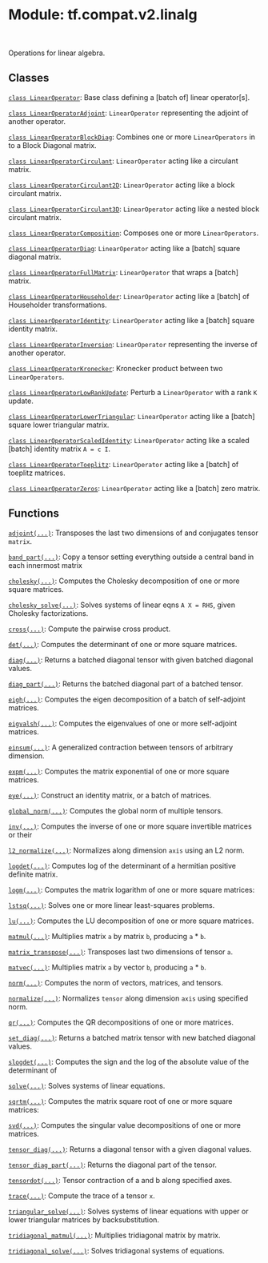<div itemscope itemtype="http://developers.google.com/ReferenceObject">
<meta itemprop="name" content="tf.compat.v2.linalg" />
<meta itemprop="path" content="Stable" />
</div>

# Module: tf.compat.v2.linalg


<table class="tfo-notebook-buttons tfo-api" align="left">
</table>



Operations for linear algebra.



## Classes

[`class LinearOperator`](../../../tf/linalg/LinearOperator.md): Base class defining a [batch of] linear operator[s].

[`class LinearOperatorAdjoint`](../../../tf/linalg/LinearOperatorAdjoint.md): `LinearOperator` representing the adjoint of another operator.

[`class LinearOperatorBlockDiag`](../../../tf/linalg/LinearOperatorBlockDiag.md): Combines one or more `LinearOperators` in to a Block Diagonal matrix.

[`class LinearOperatorCirculant`](../../../tf/linalg/LinearOperatorCirculant.md): `LinearOperator` acting like a circulant matrix.

[`class LinearOperatorCirculant2D`](../../../tf/linalg/LinearOperatorCirculant2D.md): `LinearOperator` acting like a block circulant matrix.

[`class LinearOperatorCirculant3D`](../../../tf/linalg/LinearOperatorCirculant3D.md): `LinearOperator` acting like a nested block circulant matrix.

[`class LinearOperatorComposition`](../../../tf/linalg/LinearOperatorComposition.md): Composes one or more `LinearOperators`.

[`class LinearOperatorDiag`](../../../tf/linalg/LinearOperatorDiag.md): `LinearOperator` acting like a [batch] square diagonal matrix.

[`class LinearOperatorFullMatrix`](../../../tf/linalg/LinearOperatorFullMatrix.md): `LinearOperator` that wraps a [batch] matrix.

[`class LinearOperatorHouseholder`](../../../tf/linalg/LinearOperatorHouseholder.md): `LinearOperator` acting like a [batch] of Householder transformations.

[`class LinearOperatorIdentity`](../../../tf/linalg/LinearOperatorIdentity.md): `LinearOperator` acting like a [batch] square identity matrix.

[`class LinearOperatorInversion`](../../../tf/linalg/LinearOperatorInversion.md): `LinearOperator` representing the inverse of another operator.

[`class LinearOperatorKronecker`](../../../tf/linalg/LinearOperatorKronecker.md): Kronecker product between two `LinearOperators`.

[`class LinearOperatorLowRankUpdate`](../../../tf/linalg/LinearOperatorLowRankUpdate.md): Perturb a `LinearOperator` with a rank `K` update.

[`class LinearOperatorLowerTriangular`](../../../tf/linalg/LinearOperatorLowerTriangular.md): `LinearOperator` acting like a [batch] square lower triangular matrix.

[`class LinearOperatorScaledIdentity`](../../../tf/linalg/LinearOperatorScaledIdentity.md): `LinearOperator` acting like a scaled [batch] identity matrix `A = c I`.

[`class LinearOperatorToeplitz`](../../../tf/linalg/LinearOperatorToeplitz.md): `LinearOperator` acting like a [batch] of toeplitz matrices.

[`class LinearOperatorZeros`](../../../tf/linalg/LinearOperatorZeros.md): `LinearOperator` acting like a [batch] zero matrix.

## Functions

[`adjoint(...)`](../../../tf/linalg/adjoint.md): Transposes the last two dimensions of and conjugates tensor `matrix`.

[`band_part(...)`](../../../tf/linalg/band_part.md): Copy a tensor setting everything outside a central band in each innermost matrix

[`cholesky(...)`](../../../tf/linalg/cholesky.md): Computes the Cholesky decomposition of one or more square matrices.

[`cholesky_solve(...)`](../../../tf/linalg/cholesky_solve.md): Solves systems of linear eqns `A X = RHS`, given Cholesky factorizations.

[`cross(...)`](../../../tf/linalg/cross.md): Compute the pairwise cross product.

[`det(...)`](../../../tf/linalg/det.md): Computes the determinant of one or more square matrices.

[`diag(...)`](../../../tf/linalg/diag.md): Returns a batched diagonal tensor with given batched diagonal values.

[`diag_part(...)`](../../../tf/linalg/diag_part.md): Returns the batched diagonal part of a batched tensor.

[`eigh(...)`](../../../tf/linalg/eigh.md): Computes the eigen decomposition of a batch of self-adjoint matrices.

[`eigvalsh(...)`](../../../tf/linalg/eigvalsh.md): Computes the eigenvalues of one or more self-adjoint matrices.

[`einsum(...)`](../../../tf/einsum.md): A generalized contraction between tensors of arbitrary dimension.

[`expm(...)`](../../../tf/linalg/expm.md): Computes the matrix exponential of one or more square matrices.

[`eye(...)`](../../../tf/eye.md): Construct an identity matrix, or a batch of matrices.

[`global_norm(...)`](../../../tf/linalg/global_norm.md): Computes the global norm of multiple tensors.

[`inv(...)`](../../../tf/linalg/inv.md): Computes the inverse of one or more square invertible matrices or their

[`l2_normalize(...)`](../../../tf/math/l2_normalize.md): Normalizes along dimension `axis` using an L2 norm.

[`logdet(...)`](../../../tf/linalg/logdet.md): Computes log of the determinant of a hermitian positive definite matrix.

[`logm(...)`](../../../tf/linalg/logm.md): Computes the matrix logarithm of one or more square matrices:

[`lstsq(...)`](../../../tf/linalg/lstsq.md): Solves one or more linear least-squares problems.

[`lu(...)`](../../../tf/linalg/lu.md): Computes the LU decomposition of one or more square matrices.

[`matmul(...)`](../../../tf/linalg/matmul.md): Multiplies matrix `a` by matrix `b`, producing `a` * `b`.

[`matrix_transpose(...)`](../../../tf/linalg/matrix_transpose.md): Transposes last two dimensions of tensor `a`.

[`matvec(...)`](../../../tf/linalg/matvec.md): Multiplies matrix `a` by vector `b`, producing `a` * `b`.

[`norm(...)`](../../../tf/norm.md): Computes the norm of vectors, matrices, and tensors.

[`normalize(...)`](../../../tf/linalg/normalize.md): Normalizes `tensor` along dimension `axis` using specified norm.

[`qr(...)`](../../../tf/linalg/qr.md): Computes the QR decompositions of one or more matrices.

[`set_diag(...)`](../../../tf/linalg/set_diag.md): Returns a batched matrix tensor with new batched diagonal values.

[`slogdet(...)`](../../../tf/linalg/slogdet.md): Computes the sign and the log of the absolute value of the determinant of

[`solve(...)`](../../../tf/linalg/solve.md): Solves systems of linear equations.

[`sqrtm(...)`](../../../tf/linalg/sqrtm.md): Computes the matrix square root of one or more square matrices:

[`svd(...)`](../../../tf/linalg/svd.md): Computes the singular value decompositions of one or more matrices.

[`tensor_diag(...)`](../../../tf/linalg/tensor_diag.md): Returns a diagonal tensor with a given diagonal values.

[`tensor_diag_part(...)`](../../../tf/linalg/tensor_diag_part.md): Returns the diagonal part of the tensor.

[`tensordot(...)`](../../../tf/tensordot.md): Tensor contraction of a and b along specified axes.

[`trace(...)`](../../../tf/linalg/trace.md): Compute the trace of a tensor `x`.

[`triangular_solve(...)`](../../../tf/linalg/triangular_solve.md): Solves systems of linear equations with upper or lower triangular matrices by backsubstitution.

[`tridiagonal_matmul(...)`](../../../tf/linalg/tridiagonal_matmul.md): Multiplies tridiagonal matrix by matrix.

[`tridiagonal_solve(...)`](../../../tf/linalg/tridiagonal_solve.md): Solves tridiagonal systems of equations.

